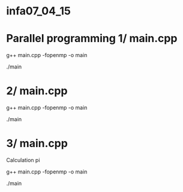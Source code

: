 infa07_04_15
============
Parallel programming
1/ main.cpp
============

g++ main.cpp -fopenmp -o main

./main

2/ main.cpp
============
 
g++ main.cpp -fopenmp -o main

./main

3/ main.cpp
============
Calculation pi

g++ main.cpp -fopenmp -o main

./main

